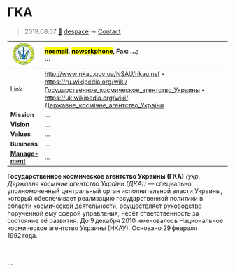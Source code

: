 # ГКА
> 2019.08.07 [🚀](../index/index.md) [despace](index.md) → [Contact](contact.md)

|[![](f/con/g/gka_logo1_thumb.jpg)](f/con/g/gka_logo1.png)|<mark>noemail</mark>, <mark>noworkphone</mark>, Fax: …;<br> *…*|
|:--|:--|
|Link|<http://www.nkau.gov.ua/NSAU/nkau.nsf>・ <https://ru.wikipedia.org/wiki/Государственное_космическое_агентство_Украины>・ <https://uk.wikipedia.org/wiki/Державне_космічне_агентство_України>|
|**Mission**|…|
|**Vision**|…|
|**Values**|…|
|**Business**|…|
|**[Manage-<br>ment](mgmt.md)**|…|

**Государственное космическое агентство Украины (ГКА)** *(укр. Державне космічне агентство України (ДКА))* — специально уполномоченный центральный орган исполнительной власти Украины, который обеспечивает реализацию государственной политики в области космической деятельности, осуществляет руководство порученной ему сферой управления, несёт ответственность за состояние её развития. До 9 декабря 2010 именовалось Национальное космическое агентство Украины (НКАУ). Основано 29 февраля 1992 года.


<p style="page-break-after:always"> </p>

…
